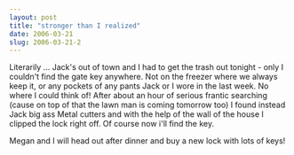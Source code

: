 ```yaml
---
layout: post
title: "stronger than I realized"
date: 2006-03-21
slug: 2006-03-21-2
---
```


Literarily ... Jack&apos;s out of town and I had to get the trash out tonight - only I couldn&apos;t find the gate key anywhere. Not on the freezer where we always keep it, or any pockets of any pants Jack or I wore in the last week.  No where I could think of!  After about an hour of serious frantic searching (cause on top of that the lawn man is coming tomorrow too)  I found instead Jack big ass Metal cutters and with the help of the wall of the house I clipped the lock right off.  Of course now i&apos;ll find the key. 

Megan and I will head out after dinner and buy a new lock with lots of keys! 


